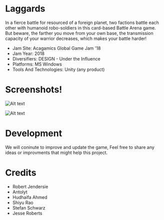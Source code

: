 # Laggards

In a fierce battle for resourced of a foreign planet, two factions battle each other with humanoid robo-soldiers in this card-based Battle Arena game. But beware, the farther you move from your own base, the transmission capacity of your warrior decreases, which makes your battle harder!

  - Jam Site: Acagamics Global Game Jam '18
  - Jam Year: 2018
  - Diversifiers: DESIGN - Under the Influence
  - Platforms: MS Windows
  - Tools And Technologies: Unity (any product)

# Screenshots!

![Alt text](https://ggj.s3.amazonaws.com/styles/feature_image__wide/games/screenshots/laggards-title.jpg?itok=LR4fU1kW&timestamp=1517155373 "Laggards Main Menu")

![Alt text](https://ggj.s3.amazonaws.com/styles/game_sidebar__wide/game/featured_image/laggards1.jpg?itok=v16wGEiA&timestamp=1517155373 "Laggards Game Play")

# Development
We will coninute to improve and update the game,
Feel free to share any ideas or improvments that might help this project.

# Credits

 - Robert Jendersie
 - Antolyt
 - Hudhaifa Ahmed
 - Shiyu Rao
 - Stefan Schwarz
 - Jesse Roberts
